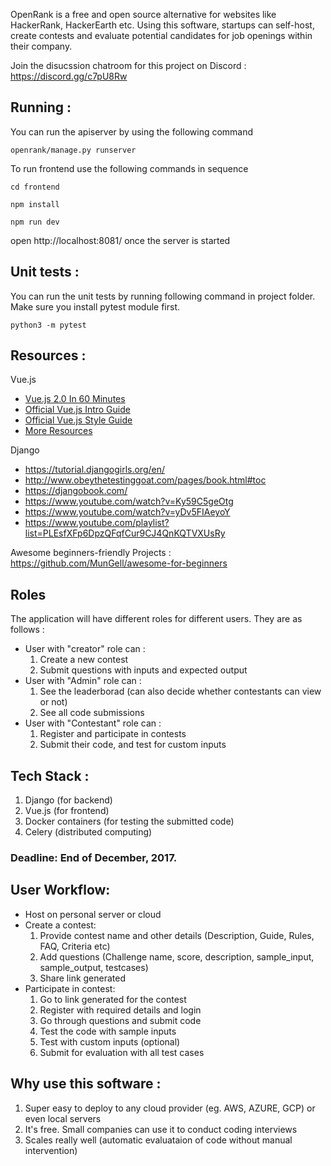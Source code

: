 OpenRank is a free and open source alternative for websites like HackerRank, HackerEarth etc. Using this software, startups can self-host, create contests and evaluate potential candidates for job openings within their company.

Join the disucssion chatroom for this project on Discord : https://discord.gg/c7pU8Rw

## Running :

You can run the apiserver by using the following command

`openrank/manage.py runserver` 

To run frontend use the following commands in sequence

`cd frontend`

`npm install`

`npm run dev`

open http://localhost:8081/ once the server is started

## Unit tests :

You can run the unit tests by running following command in project folder. Make sure you install pytest module first.

`python3 -m pytest`

## Resources : 
 Vue.js 
 - [Vue.js 2.0 In 60 Minutes](https://www.youtube.com/watch?v=z6hQqgvGI4Y)
 - [Official Vue.js Intro Guide](https://vuejs.org/v2/guide/)
 - [Official Vue.js Style Guide](https://vuejs.org/v2/style-guide/)
 - [More Resources](https://github.com/vuejs/awesome-vue#awesome-vuejs-)

 Django 
 - https://tutorial.djangogirls.org/en/
 - http://www.obeythetestinggoat.com/pages/book.html#toc
 - https://djangobook.com/
 - https://www.youtube.com/watch?v=Ky59C5geOtg
 - https://www.youtube.com/watch?v=yDv5FIAeyoY
 - https://www.youtube.com/playlist?list=PLEsfXFp6DpzQFqfCur9CJ4QnKQTVXUsRy

Awesome beginners-friendly Projects : https://github.com/MunGell/awesome-for-beginners

## Roles 
The application will have different roles for different users. They are as follows :
- User with "creator" role can :         
  1. Create a new contest
  2. Submit questions with inputs and expected output
- User with "Admin" role can :
  1. See the leaderborad (can also decide whether contestants can view or not)
  2. See all code submissions
- User with "Contestant" role can :
  1. Register and participate in contests
  2. Submit their code, and test for custom inputs


## Tech Stack :
1. Django (for backend)
2. Vue.js (for frontend)
3. Docker containers (for testing the submitted code)
4. Celery (distributed computing)


### Deadline: End of December, 2017.

## User Workflow:
- Host on personal server or cloud
- Create a contest:
  1. Provide contest name and other details (Description, Guide, Rules, FAQ, Criteria etc)
  2. Add questions (Challenge name, score, description, sample_input, sample_output, testcases)
  3. Share link generated
- Participate in contest:
  1. Go to link generated for the contest
  2. Register with required details and login
  3. Go through questions and submit code 
  4. Test the code with sample inputs
  5. Test with custom inputs (optional)
  6. Submit for evaluation with all test cases

## Why use this software :
  1. Super easy to deploy to any cloud provider (eg. AWS, AZURE, GCP) or even local servers
  2. It's free. Small companies can use it to conduct coding interviews
  3. Scales really well (automatic evaluataion of code without manual intervention)
